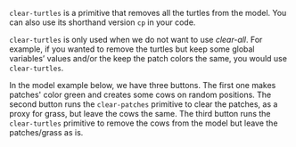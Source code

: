 ﻿`clear-turtles` is a primitive that removes all the turtles from the model. You can also use its shorthand version `cp` in your code. 



`clear-turtles` is only used when we do not want to use *clear-all*. For example, if you wanted to remove the turtles but keep some global variables’ values and/or the keep the patch colors the same, you would use `clear-turtles`. 



In the model example below, we have three buttons. The first one makes patches' color green and creates some cows on random positions. The second button runs the `clear-patches` primitive to clear the patches, as a proxy for grass, but leave the cows the same. The third button runs the `clear-turtles` primitive to remove the cows from the model but leave the patches/grass as is. 
